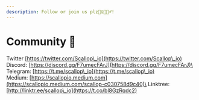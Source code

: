 ```yaml
---
description: Follow or join us plz🙇‍♀️🙇🙇‍♂️!
---
```


# Community 🎎

Twitter [https://twitter.com/Scallop\_io](https://twitter.com/Scallop\_io) \
Discord: [https://discord.gg/F7umecFArJ](https://discord.gg/F7umecFArJ)\
Telegram: [https://t.me/scallop\_io](https://t.me/scallop\_io) \
Medium: [https://scallopio.medium.com](https://scallopio.medium.com/scallop-c030758d9c40)\
Linktree: [http://linktr.ee/scallop\_io](https://t.co/bl8GzRqdc2)
